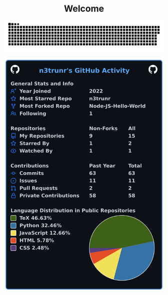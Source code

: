 <h1 style="text-align: center;"> Welcome </h1>

<a href="https://github.com/tomondre"><img src="contributions.svg"></a>

[![My user statistics](images/userstats.svg)](https://github.com/cicirello/user-statistician)

